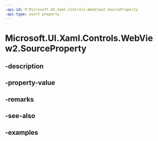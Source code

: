 ```yaml
---
-api-id: P:Microsoft.UI.Xaml.Controls.WebView2.SourceProperty
-api-type: winrt property
---
```


# Microsoft.UI.Xaml.Controls.WebView2.SourceProperty

<!--
public static Microsoft.UI.Xaml.DependencyProperty SourceProperty { get; }
-->


## -description

## -property-value

## -remarks

## -see-also

## -examples


